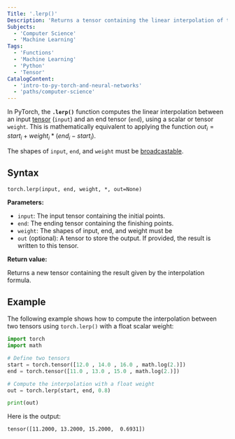 ```yaml
---
Title: '.lerp()'
Description: 'Returns a tensor containing the linear interpolation of two tensors, controlled by a scalar or tensor weight.'
Subjects:
  - 'Computer Science'
  - 'Machine Learning'
Tags:
  - 'Functions'
  - 'Machine Learning'
  - 'Python'
  - 'Tensor'
CatalogContent:
  - 'intro-to-py-torch-and-neural-networks'
  - 'paths/computer-science'
---
```


In PyTorch, the **`.lerp()`** function computes the linear interpolation between an input [tensor](https://www.codecademy.com/resources/docs/pytorch/tensors) (`input`) and an end tensor (`end`), using a scalar or tensor `weight`. This is mathematically equivalent to applying the function $out_i = start_i + weight_i * (end_i - start_i)$.

The shapes of `input`, `end`, and `weight` must be [broadcastable](https://www.codecademy.com/resources/docs/numpy/array-broadcasting).

## Syntax

```pseudo
torch.lerp(input, end, weight, *, out=None)
```

**Parameters:**

- `input`: The input tensor containing the initial points.
- `end`: The ending tensor containing the finishing points.
- `weight`: The shapes of input, end, and weight must be
- `out` (optional): A tensor to store the output. If provided, the result is written to this tensor.

**Return value:**

Returns a new tensor containing the result given by the interpolation formula.

## Example

The following example shows how to compute the interpolation between two tensors using `torch.lerp()` with a float scalar weight:

```py
import torch
import math

# Define two tensors
start = torch.tensor([12.0 , 14.0 , 16.0 , math.log(2.)])
end = torch.tensor([11.0 , 13.0 , 15.0 , math.log(2.)])

# Compute the interpolation with a float weight
out = torch.lerp(start, end, 0.8)

print(out)
```

Here is the output:

```shell
tensor([11.2000, 13.2000, 15.2000,  0.6931])
```
